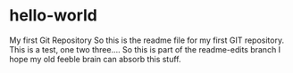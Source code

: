# hello-world
My first Git Repository
So this is the readme file for my first GIT repository.  This is a test, one two three....
So this is part of the readme-edits branch
I hope my old feeble brain can absorb this stuff.
